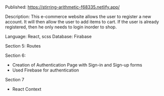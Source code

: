 Published: https://stirring-arithmetic-f68335.netlify.app/

Description: This e-commerce website allows the user to register a new account.  It will then allow the user to  add items to cart.  If the user is already registered, then he only needs to login inorder to shop.

Language: React, scss
Database: Firabase

Section 5: Routes

Section 6:
- Creation of Authentication Page with Sign-in and Sign-up forms
- Used Firebase for authentication

Section 7
- React Context


